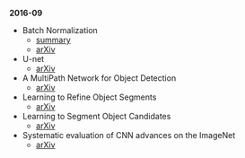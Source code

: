 **2016-09**

- Batch Normalization
  - [summary](https://github.com/kevinzakka/research-paper-notes/blob/master/batch_normalization.md)
  - [arXiv](https://arxiv.org/abs/1502.03167)
- U-net 
  - [arXiv](https://arxiv.org/abs/1505.04597)
- A MultiPath Network for Object Detection
  - [arXiv](https://arxiv.org/abs/1604.02135) 
- Learning to Refine Object Segments
  - [arXiv](https://arxiv.org/abs/1603.08695)
- Learning to Segment Object Candidates
  - [arXiv](https://arxiv.org/abs/1506.06204)
- Systematic evaluation of CNN advances on the ImageNet
  - [arXiv](http://arxiv.org/abs/1606.02228)
